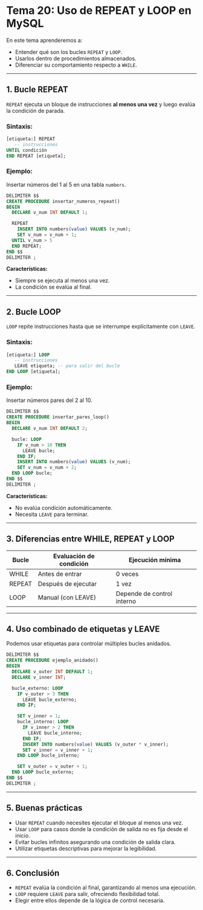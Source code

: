 # **Tema 20: Uso de REPEAT y LOOP en MySQL**

En este tema aprenderemos a:

- Entender qué son los bucles `REPEAT` y `LOOP`.
- Usarlos dentro de procedimientos almacenados.
- Diferenciar su comportamiento respecto a `WHILE`.

---

## **1. Bucle REPEAT**

`REPEAT` ejecuta un bloque de instrucciones **al menos una vez** y luego evalúa la condición de parada.

### **Sintaxis:**

```sql
[etiqueta:] REPEAT
   -- instrucciones
UNTIL condición
END REPEAT [etiqueta];
```

### **Ejemplo:**

Insertar números del 1 al 5 en una tabla `numbers`.

```sql
DELIMITER $$
CREATE PROCEDURE insertar_numeros_repeat()
BEGIN
  DECLARE v_num INT DEFAULT 1;

  REPEAT
    INSERT INTO numbers(value) VALUES (v_num);
    SET v_num = v_num + 1;
  UNTIL v_num > 5
  END REPEAT;
END $$
DELIMITER ;
```

**Características:**

- Siempre se ejecuta al menos una vez.
- La condición se evalúa al final.

---

## **2. Bucle LOOP**

`LOOP` repite instrucciones hasta que se interrumpe explícitamente con `LEAVE`.

### **Sintaxis:**

```sql
[etiqueta:] LOOP
   -- instrucciones
   LEAVE etiqueta; -- para salir del bucle
END LOOP [etiqueta];
```

### **Ejemplo:**

Insertar números pares del 2 al 10.

```sql
DELIMITER $$
CREATE PROCEDURE insertar_pares_loop()
BEGIN
  DECLARE v_num INT DEFAULT 2;

  bucle: LOOP
    IF v_num > 10 THEN
      LEAVE bucle;
    END IF;
    INSERT INTO numbers(value) VALUES (v_num);
    SET v_num = v_num + 2;
  END LOOP bucle;
END $$
DELIMITER ;
```

**Características:**

- No evalúa condición automáticamente.
- Necesita `LEAVE` para terminar.

---

## **3. Diferencias entre WHILE, REPEAT y LOOP**

| Bucle  | Evaluación de condición | Ejecución mínima           |
| ------ | ----------------------- | -------------------------- |
| WHILE  | Antes de entrar         | 0 veces                    |
| REPEAT | Después de ejecutar     | 1 vez                      |
| LOOP   | Manual (con LEAVE)      | Depende de control interno |

---

## **4. Uso combinado de etiquetas y LEAVE**

Podemos usar etiquetas para controlar múltiples bucles anidados.

```sql
DELIMITER $$
CREATE PROCEDURE ejemplo_anidado()
BEGIN
  DECLARE v_outer INT DEFAULT 1;
  DECLARE v_inner INT;

  bucle_externo: LOOP
    IF v_outer > 3 THEN
      LEAVE bucle_externo;
    END IF;

    SET v_inner = 1;
    bucle_interno: LOOP
      IF v_inner > 2 THEN
        LEAVE bucle_interno;
      END IF;
      INSERT INTO numbers(value) VALUES (v_outer * v_inner);
      SET v_inner = v_inner + 1;
    END LOOP bucle_interno;

    SET v_outer = v_outer + 1;
  END LOOP bucle_externo;
END $$
DELIMITER ;
```

---

## **5. Buenas prácticas**

- Usar `REPEAT` cuando necesites ejecutar el bloque al menos una vez.
- Usar `LOOP` para casos donde la condición de salida no es fija desde el inicio.
- Evitar bucles infinitos asegurando una condición de salida clara.
- Utilizar etiquetas descriptivas para mejorar la legibilidad.

---

## **6. Conclusión**

- `REPEAT` evalúa la condición al final, garantizando al menos una ejecución.
- `LOOP` requiere `LEAVE` para salir, ofreciendo flexibilidad total.
- Elegir entre ellos depende de la lógica de control necesaria.
